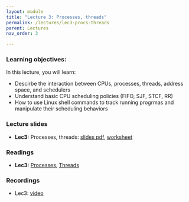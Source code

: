 ```yaml
---
layout: module
title: "Lecture 3: Processes, threads"
permalink: /lectures/lec3-procs-threads
parent: Lectures
nav_order: 3

---
```


### Learning objectives:

In this lecture, you will learn:

* Descirbe the interaction between CPUs, processes, threads, address space, and schedulers
* Understand basic CPU scheduling policies (FIFO, SJF, STCF, RR)
* How to use Linux shell commands to track running progrmas and manipulate their scheduling behaviors


### Lecture slides

* **Lec3:** Processes, threads: [slides pdf](/ds5110-spring25/assets/docs/lec3-processes-threads.pdf), [worksheet](/ds5110-spring25/assets/docs/worksheet_sched.pdf)


### Readings

* **Lec3:** [Processes](https://pages.cs.wisc.edu/~remzi/OSTEP/cpu-intro.pdf), [Threads](https://pages.cs.wisc.edu/~remzi/OSTEP/threads-intro.pdf)



### Recordings

* Lec3: [video](https://edstem.org/us/courses/72907/discussion/6009767)

